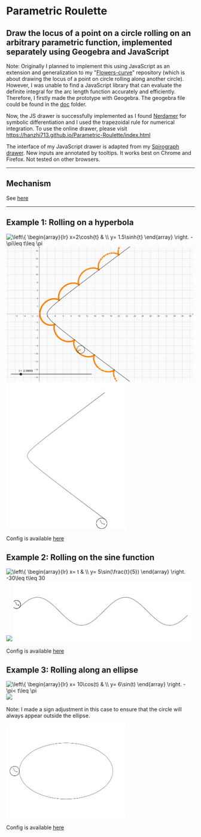 # Parametric Roulette

## Draw the locus of a point on a circle rolling on an arbitrary parametric function, implemented separately using Geogebra and JavaScript

Note: Originally I planned to implement this using JavaScript as an extension and generalization to my "[Flowers-curve](https://github.com/hanzhi713/Flowers-Curve)" repository (which is about drawing the locus of a point on circle rolling along another circle). However, I was unable to find a JavaScript library that can evaluate the definite integral for the arc length function accurately and efficiently. Therefore, I firstly made the prototype with Geogebra. The geogebra file could be found in the [doc](https://github.com/hanzhi713/Parametric-Roulette/tree/master/doc) folder.

Now, the JS drawer is successfully implemented as I found [Nerdamer](http://nerdamer.com) for symbolic differentiation and I used the trapezoidal rule for numerical integration. To use the online drawer, please visit https://hanzhi713.github.io/Parametric-Roulette/index.html

The interface of my JavaScript drawer is adapted from my [Spirograph drawer](https://github.com/hanzhi713/Flowers-Curve). New inputs are annotated by tooltips. It works best on Chrome and Firefox. Not tested on other browsers.

---

## Mechanism

See [here](Mechanism.md)

---

## Example 1: Rolling on a hyperbola

<img src="https://latex.codecogs.com/svg.latex?\left\{&space;\begin{array}{lr}&space;x=2\cosh{t}&space;&&space;\\&space;y=&space;1.5\sinh{t}&space;\end{array}&space;\right.&space;-\pi\leq&space;t\leq&space;\pi" title="\left\{ \begin{array}{lr} x=2\cosh{t} & \\ y= 1.5\sinh{t} \end{array} \right. -\pi\leq t\leq \pi" />

<img src="doc/on-hyperbola.svg" width="500px">

<img src="doc/hyperbola.gif">

Config is available [here](doc/hyperbola.json)

## Example 2: Rolling on the sine function

<img src="https://latex.codecogs.com/svg.latex?\inline&space;\dpi{200}&space;&space;\left\{&space;\begin{array}{lr}&space;x=&space;t&space;&&space;\\&space;y=&space;5\sin(\frac{t}{5})&space;\end{array}&space;\right.&space;-30\leq&space;t\leq&space;30" title=" \left\{ \begin{array}{lr} x= t & \\ y= 5\sin(\frac{t}{5}) \end{array} \right. -30\leq t\leq 30" />

<img src="doc/on-sin(x).svg" width="500px">

<img src="doc/sine.gif">

Config is available [here](doc/sine.json)

## Example 3: Rolling along an ellipse

<img src="https://latex.codecogs.com/svg.latex?\inline&space;\dpi{200}&space;&space;\left\{&space;\begin{array}{lr}&space;x=&space;10\cos(t)&space;&&space;\\&space;y=&space;6\sin(t)&space;\end{array}&space;\right.&space;-\pi<&space;t\leq&space;\pi" title=" \left\{ \begin{array}{lr} x= 10\cos(t) & \\ y= 6\sin(t) \end{array} \right. -\pi< t\leq \pi" />

<img src="doc/on-ellipse.svg" width="500px">

Note: I made a sign adjustment in this case to ensure that the circle will always appear outside the ellipse.

<img src="doc/ellipse.gif">

Config is available [here](doc/ellipse.json)
